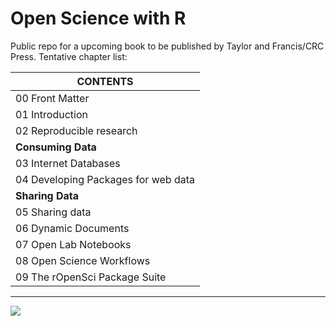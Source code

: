 
# Open Science with R

Public repo for a upcoming book to be published by Taylor and Francis/CRC Press.  Tentative chapter list:

| CONTENTS  |
| --------  |
| 00 Front Matter  |
| 01 Introduction  |
| 02 Reproducible research  |
| __Consuming Data__   |
| 03 Internet Databases  |
| 04 Developing Packages for web data  |
| __Sharing Data__  |
| 05 Sharing data|
| 06 Dynamic Documents  |
| 07 Open Lab Notebooks   |
| 08 Open Science Workflows  |
| 09 The rOpenSci Package Suite  |

---

[![](http://ropensci.org/public_images/github_footer.png)](http://ropensci.org)
